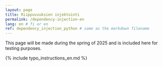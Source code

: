 ```yaml
---
layout: page
title: Riippuvuuksien injektointi
permalink: /dependency-injection-en
lang: en # fi or en
ref: dependency_injection_python # same as the markdown filename
---
```

This page will be made during the spring of 2025 and is included here for testing purposes. 


{% include typo_instructions_en.md %}
